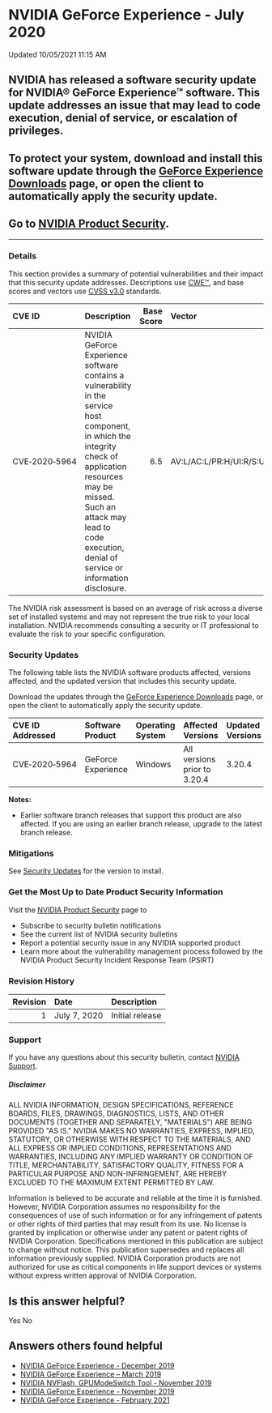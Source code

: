 

 NVIDIA GeForce Experience - July 2020
========================================================




 Updated 10/05/2021 11:15 AM



NVIDIA has released a software security update for NVIDIA® GeForce Experience™ software. This update addresses an issue that may lead to code execution, denial of service, or escalation of privileges.
--------------------------------------------------------------------------------------------------------------------------------------------------------------------------------------------------------


To protect your system, download and install this software update through the [GeForce Experience Downloads](https://www.geforce.com/geforce-experience/download) page, or open the client to automatically apply the security update.
--------------------------------------------------------------------------------------------------------------------------------------------------------------------------------------------------------------------------------------


Go to [NVIDIA Product Security](https://www.nvidia.com/product-security/).
--------------------------------------------------------------------------






---




### Details


This section provides a summary of potential vulnerabilities and their impact that this security update addresses. Descriptions use [CWE™](https://cwe.mitre.org/), and base scores and vectors use [CVSS v3.0](https://www.first.org/cvss/v3.0/user-guide) standards.


| CVE ID | Description | Base Score | Vector |
|:--------------|:--------------------------------------------------------------------------------------------------------------------------------------------------------------------------------------------------------------------------------------------------------|-------------:|:------------------------------------|
| CVE‑2020‑5964 | NVIDIA GeForce Experience software contains a vulnerability in the service host component, in which the integrity check of application resources may be missed. Such an attack may lead to code execution, denial of service or information disclosure. | 6.5 | AV:L/AC:L/PR:H/UI:R/S:U/C:H/I:H/A:H |
The NVIDIA risk assessment is based on an average of risk across a diverse set of installed systems and may not represent the true risk to your local installation. NVIDIA recommends consulting a security or IT professional to evaluate the risk to your specific configuration.


### Security Updates


The following table lists the NVIDIA software products affected, versions affected, and the updated version that includes this security update.


Download the updates through the [GeForce Experience Downloads](https://www.geforce.com/geforce-experience/download) page, or open the client to automatically apply the security update.


| CVE ID Addressed | Software Product | Operating System | Affected Versions | Updated Versions |
|:-------------------|:-------------------|:-------------------|:-----------------------------|:-------------------|
| CVE‑2020‑5964 | GeForce Experience | Windows | All versions prior to 3.20.4 | 3.20.4 |
**Notes:**


* Earlier software branch releases that support this product are also affected. If you are using an earlier branch release, upgrade to the latest branch release.


### Mitigations


See [Security Updates](#security-updates) for the version to install.


### Get the Most Up to Date Product Security Information


Visit the  [NVIDIA Product Security](https://www.nvidia.com/security) page to


* Subscribe to security bulletin notifications
* See the current list of NVIDIA security bulletins
* Report a potential security issue in any NVIDIA supported product
* Learn more about the vulnerability management process followed by the NVIDIA Product Security Incident Response Team (PSIRT)


### Revision History


| Revision | Date | Description |
|-----------:|:-------------|:----------------|
| 1 | July 7, 2020 | Initial release |
### Support


If you have any questions about this security bulletin, contact [NVIDIA Support](https://www.nvidia.com/object/support.html).


##### Disclaimer


ALL NVIDIA INFORMATION, DESIGN SPECIFICATIONS, REFERENCE BOARDS, FILES, DRAWINGS, DIAGNOSTICS, LISTS, AND OTHER DOCUMENTS (TOGETHER AND SEPARATELY, "MATERIALS") ARE BEING PROVIDED "AS IS." NVIDIA MAKES NO WARRANTIES, EXPRESS, IMPLIED, STATUTORY, OR OTHERWISE WITH RESPECT TO THE MATERIALS, AND ALL EXPRESS OR IMPLIED CONDITIONS, REPRESENTATIONS AND WARRANTIES, INCLUDING ANY IMPLIED WARRANTY OR CONDITION OF TITLE, MERCHANTABILITY, SATISFACTORY QUALITY, FITNESS FOR A PARTICULAR PURPOSE AND NON-INFRINGEMENT, ARE HEREBY EXCLUDED TO THE MAXIMUM EXTENT PERMITTED BY LAW.


Information is believed to be accurate and reliable at the time it is furnished. However, NVIDIA Corporation assumes no responsibility for the consequences of use of such information or for any infringement of patents or other rights of third parties that may result from its use. No license is granted by implication or otherwise under any patent or patent rights of NVIDIA Corporation. Specifications mentioned in this publication are subject to change without notice. This publication supersedes and replaces all information previously supplied. NVIDIA Corporation products are not authorized for use as critical components in life support devices or systems without express written approval of NVIDIA Corporation.










Is this answer helpful?
-----------------------



Yes
No







Answers others found helpful
----------------------------


* [ NVIDIA GeForce Experience - December 2019](/app/answers/detail/a_id/4954/related/1)
* [ NVIDIA GeForce Experience – March 2019](/app/answers/detail/a_id/4784/related/1)
* [ NVIDIA NVFlash, GPUModeSwitch Tool - November 2019](/app/answers/detail/a_id/4928/related/1)
* [ NVIDIA GeForce Experience - November 2019](/app/answers/detail/a_id/4860/related/1)
* [ NVIDIA GeForce Experience - February 2021](/app/answers/detail/a_id/5155/related/1)








